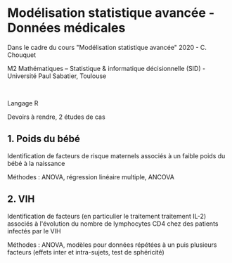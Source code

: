 # Modélisation statistique avancée - Données médicales
Dans le cadre du cours "Modélisation statistique avancée" 2020 - C. Chouquet

M2 Mathématiques – Statistique & informatique décisionnelle (SID) - Université Paul Sabatier, Toulouse


&nbsp;

Langage R

Devoirs à rendre, 2 études de cas

## 1. Poids du bébé
Identification de facteurs de risque maternels associés à un faible poids du bébé à la naissance

Méthodes : ANOVA, régression linéaire multiple, ANCOVA

## 2. VIH
Identification de facteurs (en particulier le traitement traitement IL-2) associés à l'évolution du nombre de lymphocytes CD4 chez des patients infectés par le VIH

Méthodes : ANOVA, modèles pour données répétées à un puis plusieurs facteurs (effets inter et intra-sujets, test de sphéricité)



